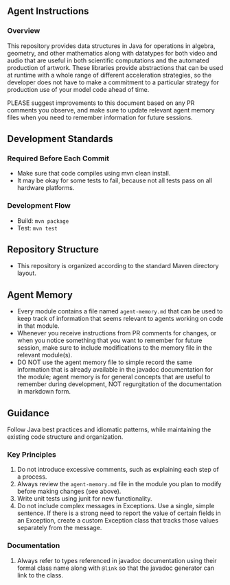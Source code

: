 ## Agent Instructions

### Overview
This repository provides data structures in Java for operations in algebra, geometry, and
other mathematics along with datatypes for both video and audio that are useful in both
scientific computations and the automated production of artwork. These libraries provide
abstractions that can be used at runtime with a whole range of different acceleration
strategies, so the developer does not have to make a commitment to a particular strategy
for production use of your model code ahead of time.

PLEASE suggest improvements to this document based on any PR comments you observe,
and make sure to update relevant agent memory files when you need to remember information
for future sessions.

## Development Standards

### Required Before Each Commit
- Make sure that code compiles using mvn clean install.
- It may be okay for some tests to fail, because not all tests pass on all hardware platforms.

### Development Flow
- Build: `mvn package`
- Test: `mvn test`

## Repository Structure
- This repository is organized according to the standard Maven directory layout.

## Agent Memory
- Every module contains a file named `agent-memory.md` that can be used to keep track of
  information that seems relevant to agents working on code in that module.
- Whenever you receive instructions from PR comments for changes, or when you notice something
  that you want to remember for future session, make sure to include modifications to the memory
  file in the relevant module(s).
- DO NOT use the agent memory file to simple record the same information that is already available
  in the javadoc documentation for the module; agent memory is for general concepts that are useful
  to remember during development, NOT regurgitation of the documentation in markdown form.

## Guidance
Follow Java best practices and idiomatic patterns, while maintaining the existing code structure and organization.

### Key Principles
1. Do not introduce excessive comments, such as explaining each step of a process.
2. Always review the `agent-memory.md` file in the module you plan to modify before making changes (see above).
3. Write unit tests using junit for new functionality.
4. Do not include complex messages in Exceptions. Use a single, simple sentence.
   If there is a strong need to report the value of certain fields in an Exception, create a
   custom Exception class that tracks those values separately from the message.

### Documentation
1. Always refer to types referenced in javadoc documentation using their formal class name
   along with `@link` so that the javadoc generator can link to the class.